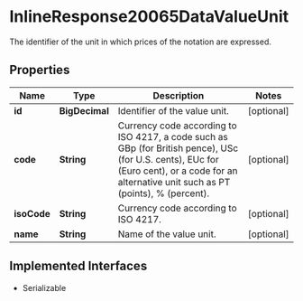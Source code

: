 

# InlineResponse20065DataValueUnit

The identifier of the unit in which prices of the notation are expressed.

## Properties

Name | Type | Description | Notes
------------ | ------------- | ------------- | -------------
**id** | **BigDecimal** | Identifier of the value unit. |  [optional]
**code** | **String** | Currency code according to ISO 4217, a code such as GBp (for British pence), USc (for U.S. cents), EUc for (Euro cent), or a code for an alternative unit such as PT (points), % (percent). |  [optional]
**isoCode** | **String** | Currency code according to ISO 4217. |  [optional]
**name** | **String** | Name of the value unit. |  [optional]


## Implemented Interfaces

* Serializable



